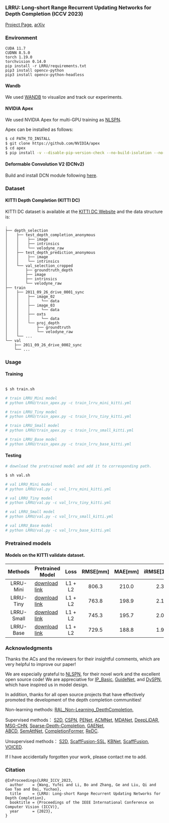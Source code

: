 ### LRRU: Long-short Range Recurrent Updating Networks for Depth Completion (ICCV 2023)

[Project Page](https://npucvr.github.io/LRRU/), [arXiv](https://arxiv.org/abs/2310.08956.pdf)

### Environment
```
CUDA 11.7
CUDNN 8.5.0
torch 1.19.0
torchvision 0.14.0
pip install -r LRRU/requirements.txt
pip3 install opencv-python
pip3 install opencv-python-headless
```

#### Wandb

We used <a href="https://wandb.ai/" target="_blank">WANDB</a> to visualize and track our experiments.

#### NVIDIA Apex

We used NVIDIA Apex for multi-GPU training as <a href="https://github.com/zzangjinsun/NLSPN_ECCV20" target="_blank">NLSPN</a>.

Apex can be installed as follows:

```bash
$ cd PATH_TO_INSTALL
$ git clone https://github.com/NVIDIA/apex
$ cd apex
$ pip install -v --disable-pip-version-check --no-build-isolation --no-cache-dir ./
```

#### Deformable Convolution V2 (DCNv2)

Build and install DCN module following [here](https://github.com/CharlesShang/DCNv2).


### Dataset

#### KITTI Depth Completion (KITTI DC)

KITTI DC dataset is available at the [KITTI DC Website](http://www.cvlibs.net/datasets/kitti/eval_depth.php?benchmark=depth_completion) and the data structure is:

```
.
├── depth_selection
│    ├── test_depth_completion_anonymous
│    │    ├── image
│    │    ├── intrinsics
│    │    └── velodyne_raw
│    ├── test_depth_prediction_anonymous
│    │    ├── image
│    │    └── intrinsics
│    └── val_selection_cropped
│        ├── groundtruth_depth
│        ├── image
│        ├── intrinsics
│        └── velodyne_raw
├── train
│    ├── 2011_09_26_drive_0001_sync
│    │    ├── image_02
│    │    │     └── data
│    │    ├── image_03
│    │    │     └── data
│    │    ├── oxts
│    │    │     └── data
│    │    └── proj_depth
│    │        ├── groundtruth
│    │        └── velodyne_raw
│    └── ...
└── val
    ├── 2011_09_26_drive_0002_sync
    └── ...
```

### Usage

#### Training

```bash

$ sh train.sh

# train LRRU_Mini model
# python LRRU/train_apex.py -c train_lrru_mini_kitti.yml

# train LRRU_Tiny model
# python LRRU/train_apex.py -c train_lrru_tiny_kitti.yml

# train LRRU_Small model
# python LRRU/train_apex.py -c train_lrru_small_kitti.yml

# train LRRU_Base model
# python LRRU/train_apex.py -c train_lrru_base_kitti.yml
```

#### Testing

```bash
# download the pretrained model and add it to corresponding path.

$ sh val.sh

# val LRRU_Mini model
# python LRRU/val.py -c val_lrru_mini_kitti.yml

# val LRRU_Tiny model
# python LRRU/val.py -c val_lrru_tiny_kitti.yml

# val LRRU_Small model
# python LRRU/val.py -c val_lrru_small_kitti.yml

# val LRRU_Base model
# python LRRU/val.py -c val_lrru_base_kitti.yml
```


### Pretrained models

#### Models on the KITTI validate dataset.
|   Methods  | Pretrained Model  |   Loss  | RMSE[mm] | MAE[mm] | iRMSE[1/km] | iMAE[1/km] |
|:----------:|-------------------|:-------:|:--------:|:-------:|:-----------:|:----------:|
|  LRRU-Mini | [download link](https://drive.google.com/file/d/18je8eR_EqgtS8IM5dKvr0uy9jBoiMZe6/view?usp=sharing) | L1 + L2 |   806.3  |  210.0  |     2.3     |     0.9    |
|  LRRU-Tiny | [download link](https://drive.google.com/file/d/1nEoC1eUkvB_eZF-t6V_ykogwo0YXoA2l/view?usp=sharing) | L1 + L2 |   763.8  |  198.9  |     2.1     |     0.8    |
| LRRU-Small | [download link](https://drive.google.com/file/d/1YtldwyFsTUwmii4H2_fk8z9OiRLdZniI/view?usp=sharing) | L1 + L2 |   745.3  |  195.7  |     2.0     |     0.8    |
|  LRRU-Base | [download link](https://drive.google.com/file/d/10WTVS7a_5Hjo4f5iNgY0v_KsYuftoDZk/view?usp=sharing) | L1 + L2 |   729.5  |  188.8  |     1.9     |     0.8    |

### Acknowledgments

Thanks the ACs and the reviewers for their insightful comments, which are very helpful to improve our paper!

We are especially grateful to <a href="https://github.com/zzangjinsun/NLSPN_ECCV20" target="_blank">NLSPN</a>,  for their novel work and the excellent open source code!
We are appreciative for <a href="https://github.com/kujason/ip_basic" target="_blank">IP_Basic</a>, <a href="https://github.com/kakaxi314/GuideNet" target="_blank">GuideNet</a>, and  <a href="https://github.com/Kyakaka/DySPN" target="_blank">DySPN</a>, which have inspired us in model design.


In addition, thanks for all open source projects that have effectively promoted the development of the depth completion communities!

Non-learning methods:
    <a href="https://github.com/placeforyiming/RAL_Non-Learning_DepthCompletion" target="_blank">RAL_Non-Learning_DepthCompletion</a>, 

Supervised methods：
    <a href="https://github.com/fangchangma/self-supervised-depth-completion" target="_blank">S2D</a>, 
    <a href="https://github.com/XinJCheng/CSPN" target="_blank">CSPN</a>, 
    <a href="https://github.com/JUGGHM/PENet_ICRA2021" target="_blank">PENet</a>, 
    <a href="https://github.com/sshan-zhao/ACMNet" target="_blank">ACMNet</a>, 
    <a href="https://github.com/USTC-Keyanjie/MDANet_ICRA2021" target="_blank">MDANet</a>, 
    <a href="https://github.com/JiaxiongQ/DeepLiDAR" target="_blank">DeepLiDAR</a>, 
    <a href="https://github.com/anglixjtu/msg_chn_wacv20" target="_blank">MSG-CHN</a>, 
    <a href="https://github.com/wvangansbeke/Sparse-Depth-Completion" target="_blank">Sparse-Depth-Completion</a>, 
    <a href="https://github.com/Wenchao-Du/GAENet" target="_blank">GAENet</a>,    
    <a href="https://github.com/yurimjeon1892/ABCD" target="_blank">ABCD</a>,
    <a href="https://github.com/danishnazir/SemAttNet" target="_blank">SemAttNet</a>, 
    <a href="https://github.com/youmi-zym/CompletionFormer" target="_blank">CompletionFormer</a>, 
    <a href="https://github.com/AlexSunNik/ReDC" target="_blank">ReDC</a>.

Unsupervised methods：
    <a href="https://github.com/fangchangma/self-supervised-depth-completion" target="_blank">S2D</a>, 
    <a href="https://github.com/alexklwong/learning-topology-synthetic-data" target="_blank">ScaffFusion-SSL</a>, 
    <a href="https://github.com/alexklwong/calibrated-backprojection-network" target="_blank">KBNet</a>, 
    <a href="https://github.com/alexklwong/learning-topology-synthetic-data" target="_blank">ScaffFusion</a>, 
    <a href="https://github.com/alexklwong/unsupervised-depth-completion-visual-inertial-odometry">VOICED</a>.

If I have accidentally forgotten your work, please contact me to add.



### Citation
```
@InProceedings{LRRU_ICCV_2023,
  author    = {Wang, Yufei and Li, Bo and Zhang, Ge and Liu, Qi and Gao Tao and Dai, Yuchao},
  title     = {LRRU: Long-short Range Recurrent Updating Networks for Depth Completion},
  booktitle = {Proceedings of the IEEE International Conference on Computer Vision (ICCV)},
  year      = {2023},
}
```
